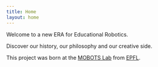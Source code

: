 ```yaml
---
title: Home
layout: home
---
```


Welcome to a new ERA for Educational Robotics.

Discover our history, our philosophy and our creative side.

This project was born at the [MOBOTS Lab] from [EPFL].

[MOBOTS Lab]: https://www.epfl.ch/labs/mobots/
[EPFL]: https://www.epfl.ch/en/
